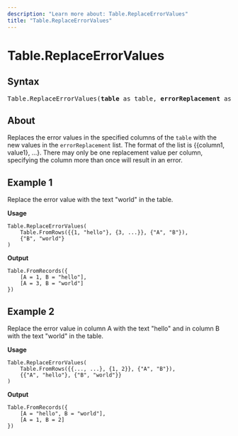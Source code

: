 ```yaml
---
description: "Learn more about: Table.ReplaceErrorValues"
title: "Table.ReplaceErrorValues"
---
```

# Table.ReplaceErrorValues

## Syntax

<pre>
Table.ReplaceErrorValues(<b>table</b> as table, <b>errorReplacement</b> as list) as table
</pre>
  
## About

Replaces the error values in the specified columns of the `table` with the new values in the `errorReplacement` list. The format of the list is {{column1, value1}, ...}. There may only be one replacement value per column, specifying the column more than once will result in an error.

## Example 1

Replace the error value with the text "world" in the table.

**Usage**

```powerquery-m
Table.ReplaceErrorValues(
    Table.FromRows({{1, "hello"}, {3, ...}}, {"A", "B"}),
    {"B", "world"}
)
```

**Output**

```powerquery-m
Table.FromRecords({
    [A = 1, B = "hello"],
    [A = 3, B = "world"]
})
```

## Example 2

Replace the error value in column A with the text "hello" and in column B with the text "world" in the table.

**Usage**

```powerquery-m
Table.ReplaceErrorValues(
    Table.FromRows({{..., ...}, {1, 2}}, {"A", "B"}),
    {{"A", "hello"}, {"B", "world"}}
)
```

**Output**

```powerquery-m
Table.FromRecords({
    [A = "hello", B = "world"],
    [A = 1, B = 2]
})
```
